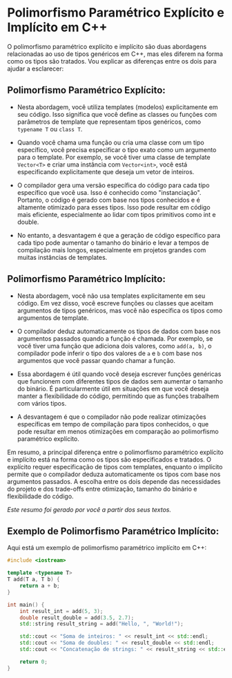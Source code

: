 # Polimorfismo Paramétrico Explícito e Implícito em C++

O polimorfismo paramétrico explícito e implícito são duas abordagens relacionadas ao uso de tipos genéricos em C++, mas eles diferem na forma como os tipos são tratados. Vou explicar as diferenças entre os dois para ajudar a esclarecer:

## Polimorfismo Paramétrico Explícito:

- Nesta abordagem, você utiliza templates (modelos) explicitamente em seu código. Isso significa que você define as classes ou funções com parâmetros de template que representam tipos genéricos, como `typename T` ou `class T`.

- Quando você chama uma função ou cria uma classe com um tipo específico, você precisa especificar o tipo exato como um argumento para o template. Por exemplo, se você tiver uma classe de template `Vector<T>` e criar uma instância com `Vector<int>`, você está especificando explicitamente que deseja um vetor de inteiros.

- O compilador gera uma versão específica do código para cada tipo específico que você usa. Isso é conhecido como "instanciação". Portanto, o código é gerado com base nos tipos conhecidos e é altamente otimizado para esses tipos. Isso pode resultar em código mais eficiente, especialmente ao lidar com tipos primitivos como int e double.

- No entanto, a desvantagem é que a geração de código específico para cada tipo pode aumentar o tamanho do binário e levar a tempos de compilação mais longos, especialmente em projetos grandes com muitas instâncias de templates.

## Polimorfismo Paramétrico Implícito:

- Nesta abordagem, você não usa templates explicitamente em seu código. Em vez disso, você escreve funções ou classes que aceitam argumentos de tipos genéricos, mas você não especifica os tipos como argumentos de template.

- O compilador deduz automaticamente os tipos de dados com base nos argumentos passados quando a função é chamada. Por exemplo, se você tiver uma função que adiciona dois valores, como `add(a, b)`, o compilador pode inferir o tipo dos valores de `a` e `b` com base nos argumentos que você passar quando chamar a função.

- Essa abordagem é útil quando você deseja escrever funções genéricas que funcionem com diferentes tipos de dados sem aumentar o tamanho do binário. É particularmente útil em situações em que você deseja manter a flexibilidade do código, permitindo que as funções trabalhem com vários tipos.

- A desvantagem é que o compilador não pode realizar otimizações específicas em tempo de compilação para tipos conhecidos, o que pode resultar em menos otimizações em comparação ao polimorfismo paramétrico explícito.

Em resumo, a principal diferença entre o polimorfismo paramétrico explícito e implícito está na forma como os tipos são especificados e tratados. O explícito requer especificação de tipos com templates, enquanto o implícito permite que o compilador deduza automaticamente os tipos com base nos argumentos passados. A escolha entre os dois depende das necessidades do projeto e dos trade-offs entre otimização, tamanho do binário e flexibilidade do código.

*Este resumo foi gerado por você a partir dos seus textos.*

## Exemplo de Polimorfismo Paramétrico Implícito:

Aqui está um exemplo de polimorfismo paramétrico implícito em C++:

```cpp
#include <iostream>

template <typename T>
T add(T a, T b) {
    return a + b;
}

int main() {
    int result_int = add(5, 3);
    double result_double = add(3.5, 2.7);
    std::string result_string = add("Hello, ", "World!");

    std::cout << "Soma de inteiros: " << result_int << std::endl;
    std::cout << "Soma de doubles: " << result_double << std::endl;
    std::cout << "Concatenação de strings: " << result_string << std::endl;

    return 0;
}

